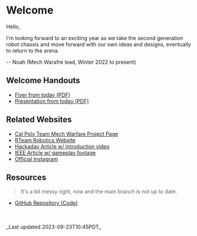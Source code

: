 # Welcome

Hello,

I'm looking forward to an exciting year as we take the second generation robot chassis and move forward with our own ideas and designs, eventually to return to the arena.

-- Noah (Mech Warafre lead, Winter 2022 to present)

## Welcome Handouts

- [Flyer from today (PDF)](MechWarfareFlyer2023.pdf)
- [Presentation from today (PDF)]()

## Related Websites

- [Cal Poly Team Mech Warfare Project Page](https://www.calpolyrobotics.org/mech-warfare)
- [RTeam Robotics Website](http://rteamrobotics.weebly.com/mech-warfare.html)
- [Hackaday Article w/ introduction video](https://hackaday.com/2019/06/07/mech-warfare-like-driving-a-building-sized-robot-through-a-busy-city/)
- [IEEE Article w/ gameplay footage](https://spectrum.ieee.org/video-mech-warfare-rocks-robogames-2012)
- [Official Instagram](https://www.instagram.com/mechwarfare/?hl=en)

## Resources

> It's a bit messy right, now and the main branch is not up to date.

- [GitHub Repository (Code)](https://github.com/BobSaidHi/CPRC-MechWarfare)

<br>
<br>
_Last updated 2023-09-23T10:45PDT_

